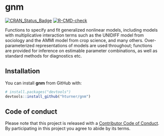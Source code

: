 
<!-- README.md is generated from README.Rmd. Please edit that file -->

# gnm

[![CRAN\_Status\_Badge](http://www.r-pkg.org/badges/version/gnm)](https://cran.r-project.org/package=gnm)
[![R-CMD-check](https://github.com/hturner/gnm/workflows/R-CMD-check/badge.svg)](https://github.com/hturner/gnm/actions)

Functions to specify and fit generalized nonlinear models, including
models with multiplicative interaction terms such as the UNIDIFF model
from sociology and the AMMI model from crop science, and many others.
Over-parameterized representations of models are used throughout;
functions are provided for inference on estimable parameter
combinations, as well as standard methods for diagnostics etc.

## Installation

You can install **gnm** from GitHub with:

``` r
# install.packages("devtools")
devtools::install_github("hturner/gnm")
```

## Code of conduct

Please note that this project is released with a [Contributor Code of
Conduct](https://github.com/hturner/gnm/blob/master/CONDUCT.md). By
participating in this project you agree to abide by its terms.
